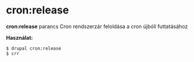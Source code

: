 # cron:release
**cron:release** parancs Cron rendszerzár feloldása a cron újbóli futtatásához

**Használat:**
```
$ drupal cron:release 
$ crr  
```

